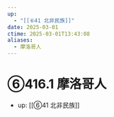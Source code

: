 ```yaml
---
up:
  - "[[⑥41 北非民族]]"
date: 2025-03-01
ctime: 2025-03-01T13:43:08
aliases:
  - 摩洛哥人
---
```


# ⑥416.1 摩洛哥人

- up: [[⑥41 北非民族]]
